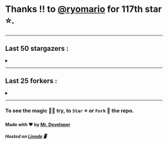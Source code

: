 # Thanks !! to [@ryomario](https://github.com/ryomario) for 117th star ⭐.
---

## Last 50 stargazers :
<details><summary></summary>

| No. | Profile Pic | Username | Star Number ⭐ |
| :---: | :---: | :---: | :---: |
| 1. | <img src='https://avatars.githubusercontent.com/u/71626084?v=4'> | [@ryomario](https://github.com/ryomario) | 117 |
| 2. | <img src='https://avatars.githubusercontent.com/u/48918327?v=4'> | [@slickdlc](https://github.com/slickdlc) | 116 |
| 3. | <img src='https://avatars.githubusercontent.com/u/62437567?v=4'> | [@podlejskib](https://github.com/podlejskib) | 115 |
| 4. | <img src='https://avatars.githubusercontent.com/u/24751061?v=4'> | [@nikhilr612](https://github.com/nikhilr612) | 114 |
| 5. | <img src='https://avatars.githubusercontent.com/u/958486?v=4'> | [@karol-depka](https://github.com/karol-depka) | 113 |
| 6. | <img src='https://avatars.githubusercontent.com/u/16950801?v=4'> | [@kbatnij](https://github.com/kbatnij) | 112 |
| 7. | <img src='https://avatars.githubusercontent.com/u/100023533?v=4'> | [@omkar1003](https://github.com/omkar1003) | 111 |
| 8. | <img src='https://avatars.githubusercontent.com/u/140465301?v=4'> | [@Loganromo415](https://github.com/Loganromo415) | 110 |
| 9. | <img src='https://avatars.githubusercontent.com/u/149345650?v=4'> | [@jayhernandez666](https://github.com/jayhernandez666) | 109 |
| 10. | <img src='https://avatars.githubusercontent.com/u/73610922?v=4'> | [@mr-wh1tehat](https://github.com/mr-wh1tehat) | 108 |
| 11. | <img src='https://avatars.githubusercontent.com/u/48980248?v=4'> | [@hybridvamp](https://github.com/hybridvamp) | 107 |
| 12. | <img src='https://avatars.githubusercontent.com/u/43436876?v=4'> | [@caojen](https://github.com/caojen) | 106 |
| 13. | <img src='https://avatars.githubusercontent.com/u/127977316?v=4'> | [@ivan-developer-01](https://github.com/ivan-developer-01) | 105 |
| 14. | <img src='https://avatars.githubusercontent.com/u/5084395?v=4'> | [@tolkonepiu](https://github.com/tolkonepiu) | 104 |
| 15. | <img src='https://avatars.githubusercontent.com/u/63461297?v=4'> | [@prettylittlelies](https://github.com/prettylittlelies) | 103 |
| 16. | <img src='https://avatars.githubusercontent.com/u/69469791?v=4'> | [@taaigo](https://github.com/taaigo) | 102 |
| 17. | <img src='https://avatars.githubusercontent.com/u/93675484?v=4'> | [@Abdullah-coder2013](https://github.com/Abdullah-coder2013) | 101 |
| 18. | <img src='https://avatars.githubusercontent.com/u/90461959?v=4'> | [@realwenura](https://github.com/realwenura) | 100 |
| 19. | <img src='https://avatars.githubusercontent.com/u/86353526?v=4'> | [@KevinNitroG](https://github.com/KevinNitroG) | 99 |
| 20. | <img src='https://avatars.githubusercontent.com/u/117309484?v=4'> | [@gladsonchala](https://github.com/gladsonchala) | 98 |
| 21. | <img src='https://avatars.githubusercontent.com/u/94701539?v=4'> | [@DandyDrop](https://github.com/DandyDrop) | 97 |
| 22. | <img src='https://avatars.githubusercontent.com/u/2102878?v=4'> | [@pascal-hofmann](https://github.com/pascal-hofmann) | 96 |
| 23. | <img src='https://avatars.githubusercontent.com/u/73209315?v=4'> | [@saadman-galib](https://github.com/saadman-galib) | 95 |
| 24. | <img src='https://avatars.githubusercontent.com/u/238114?v=4'> | [@lucciano](https://github.com/lucciano) | 94 |
| 25. | <img src='https://avatars.githubusercontent.com/u/107202816?v=4'> | [@its-truce](https://github.com/its-truce) | 93 |
| 26. | <img src='https://avatars.githubusercontent.com/u/121786009?v=4'> | [@dequate](https://github.com/dequate) | 92 |
| 27. | <img src='https://avatars.githubusercontent.com/u/117648465?v=4'> | [@dkppg2](https://github.com/dkppg2) | 91 |
| 28. | <img src='https://avatars.githubusercontent.com/u/67612593?v=4'> | [@BrydenIsNotSmart](https://github.com/BrydenIsNotSmart) | 90 |
| 29. | <img src='https://avatars.githubusercontent.com/u/45739963?v=4'> | [@didierganthier](https://github.com/didierganthier) | 89 |
| 30. | <img src='https://avatars.githubusercontent.com/u/77569653?v=4'> | [@SamirPaulb](https://github.com/SamirPaulb) | 88 |
| 31. | <img src='https://avatars.githubusercontent.com/u/48348029?v=4'> | [@xIMRANx](https://github.com/xIMRANx) | 87 |
| 32. | <img src='https://avatars.githubusercontent.com/u/55983182?v=4'> | [@yasirarism](https://github.com/yasirarism) | 86 |
| 33. | <img src='https://avatars.githubusercontent.com/u/66245404?v=4'> | [@tovade](https://github.com/tovade) | 85 |
| 34. | <img src='https://avatars.githubusercontent.com/u/81961690?v=4'> | [@dinesh-0602](https://github.com/dinesh-0602) | 84 |
| 35. | <img src='https://avatars.githubusercontent.com/u/89954408?v=4'> | [@SunshroomChan](https://github.com/SunshroomChan) | 83 |
| 36. | <img src='https://avatars.githubusercontent.com/u/109037713?v=4'> | [@Buivanan82](https://github.com/Buivanan82) | 82 |
| 37. | <img src='https://avatars.githubusercontent.com/u/76533278?v=4'> | [@4amparaboy](https://github.com/4amparaboy) | 81 |
| 38. | <img src='https://avatars.githubusercontent.com/u/57042741?v=4'> | [@Woomymy](https://github.com/Woomymy) | 80 |
| 39. | <img src='https://avatars.githubusercontent.com/u/88822116?v=4'> | [@dgigantino](https://github.com/dgigantino) | 79 |
| 40. | <img src='https://avatars.githubusercontent.com/u/53967726?v=4'> | [@supercrafter333](https://github.com/supercrafter333) | 78 |
| 41. | <img src='https://avatars.githubusercontent.com/u/64813399?v=4'> | [@J1b1x](https://github.com/J1b1x) | 77 |
| 42. | <img src='https://avatars.githubusercontent.com/u/26801154?v=4'> | [@CodsXBlastin](https://github.com/CodsXBlastin) | 76 |
| 43. | <img src='https://avatars.githubusercontent.com/u/68734813?v=4'> | [@Dhruv-1608](https://github.com/Dhruv-1608) | 75 |
| 44. | <img src='https://avatars.githubusercontent.com/u/47496465?v=4'> | [@Matze997](https://github.com/Matze997) | 74 |
| 45. | <img src='https://avatars.githubusercontent.com/u/51480483?v=4'> | [@shizotoaster](https://github.com/shizotoaster) | 73 |
| 46. | <img src='https://avatars.githubusercontent.com/u/28113262?v=4'> | [@xISRAPILx](https://github.com/xISRAPILx) | 72 |
| 47. | <img src='https://avatars.githubusercontent.com/u/32965703?v=4'> | [@Ifera](https://github.com/Ifera) | 71 |
| 48. | <img src='https://avatars.githubusercontent.com/u/50779115?v=4'> | [@shanecaf](https://github.com/shanecaf) | 70 |
| 49. | <img src='https://avatars.githubusercontent.com/u/34418030?v=4'> | [@enricoangelon](https://github.com/enricoangelon) | 69 |
| 50. | <img src='https://avatars.githubusercontent.com/u/40790870?v=4'> | [@SpaceLeft](https://github.com/SpaceLeft) | 68 |

</details>

---

## Last 25 forkers :
<details><summary></summary>

| No. | Profile Pic | Username | Fork Number 🍴 |
| :---: | :---: | :---: | :---: |
| 1. | <img src='https://avatars.githubusercontent.com/u/121696232?v=4'> | [@Yuvi5001](https://github.com/Yuvi5001) | 21 |
| 2. | <img src='https://avatars.githubusercontent.com/u/86344856?v=4'> | [@AmirulAndalib](https://github.com/AmirulAndalib) | 20 |
| 3. | <img src='https://avatars.githubusercontent.com/u/121786009?v=4'> | [@dequate](https://github.com/dequate) | 19 |
| 4. | <img src='https://avatars.githubusercontent.com/u/45739963?v=4'> | [@didierganthier](https://github.com/didierganthier) | 18 |
| 5. | <img src='https://avatars.githubusercontent.com/u/48980248?v=4'> | [@hybridvamp](https://github.com/hybridvamp) | 17 |
| 6. | <img src='https://avatars.githubusercontent.com/u/110144682?v=4'> | [@Jackabu](https://github.com/Jackabu) | 16 |
| 7. | <img src='https://avatars.githubusercontent.com/u/40790870?v=4'> | [@SpaceLeft](https://github.com/SpaceLeft) | 15 |
| 8. | <img src='https://avatars.githubusercontent.com/u/87888078?v=4'> | [@hydrix777](https://github.com/hydrix777) | 14 |
| 9. | <img src='https://avatars.githubusercontent.com/u/106221089?v=4'> | [@ItzKingz](https://github.com/ItzKingz) | 13 |
| 10. | <img src='https://avatars.githubusercontent.com/u/105053471?v=4'> | [@Sharmaps1757](https://github.com/Sharmaps1757) | 12 |
| 11. | <img src='https://avatars.githubusercontent.com/u/100023533?v=4'> | [@omkar1003](https://github.com/omkar1003) | 11 |
| 12. | <img src='https://avatars.githubusercontent.com/u/104765453?v=4'> | [@youssefnasef](https://github.com/youssefnasef) | 10 |
| 13. | <img src='https://avatars.githubusercontent.com/u/105335749?v=4'> | [@spideyboyaman](https://github.com/spideyboyaman) | 9 |
| 14. | <img src='https://avatars.githubusercontent.com/u/60040629?v=4'> | [@JD906](https://github.com/JD906) | 8 |
| 15. | <img src='https://avatars.githubusercontent.com/u/88897873?v=4'> | [@Nobody370](https://github.com/Nobody370) | 7 |
| 16. | <img src='https://avatars.githubusercontent.com/u/96438111?v=4'> | [@Gishankrishka2](https://github.com/Gishankrishka2) | 6 |
| 17. | <img src='https://avatars.githubusercontent.com/u/91558902?v=4'> | [@rk134-hub](https://github.com/rk134-hub) | 5 |
| 18. | <img src='https://avatars.githubusercontent.com/u/20133621?v=4'> | [@NitroFuN](https://github.com/NitroFuN) | 4 |
| 19. | <img src='https://avatars.githubusercontent.com/u/84174959?v=4'> | [@im-Satyendra](https://github.com/im-Satyendra) | 3 |
| 20. | <img src='https://avatars.githubusercontent.com/u/66910428?v=4'> | [@VIKASIND](https://github.com/VIKASIND) | 2 |
| 21. | <img src='https://avatars.githubusercontent.com/u/101307401?v=4'> | [@Tellyfun](https://github.com/Tellyfun) | 1 |
| 22. | <img src='https://avatars.githubusercontent.com/u/102476142?v=4'> | [@hiroultroid93819](https://github.com/hiroultroid93819) | 0 |
| 23. | <img src='https://avatars.githubusercontent.com/u/98212032?v=4'> | [@random772](https://github.com/random772) | -1 |
| 24. | <img src='https://avatars.githubusercontent.com/u/97720718?v=4'> | [@MaheshKmr9](https://github.com/MaheshKmr9) | -2 |
| 25. | <img src='https://avatars.githubusercontent.com/u/85005373?v=4'> | [@HerokuMods](https://github.com/HerokuMods) | -3 |

</details>

---
### To see the magic 🧚‍♂️ try, to `Star` ⭐ or `Fork` 🍴 the repo.
#### Made with ❤️ by [Mr. Developer](https://github.com/MrBotDeveloper)
##### Hosted on [Linode](https://www.linode.com/) 🖥